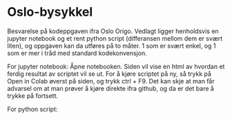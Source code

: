# Oslo-bysykkel
Besvarelse på kodeppgaven ifra Oslo Origo. Vedlagt ligger henholdsvis en jupyter notebook og et rent python script (differansen mellom dem er svært liten), og oppgaven kan da utføres på to måter. 1 som er svært enkel, og 1 som er mer i tråd med standard kodekonvensjon.

For jupyter notebook: Åpne notebooken. Siden vil vise en html av hvordan et ferdig resultat av scriptet vil se ut. For å kjøre scriptet på ny, så trykk på Open in Colab øverst på siden, og trykk ctrl + F9. Det kan skje at man får advarsel om at man prøver å kjøre direkte ifra github, og da er det bare å trykke på fortsett.

For python script: 
